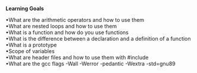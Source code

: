 **Learning Goals**
 
•What are the arithmetic operators and how to use them  
•What are nested loops and how to use them  
•What is a function and how do you use functions  
•What is the difference between a declaration and a definition of a function  
•What is a prototype  
•Scope of variables  
•What are header files and how to use them with #include  
•What are the gcc flags -Wall -Werror -pedantic -Wextra -std=gnu89 
